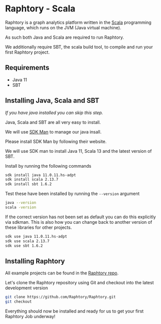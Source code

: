 # Raphtory - Scala

Raphtory is a graph analytics platform written in the
[Scala](https://www.scala-lang.org) programming language, 
which runs on the JVM (Java virtual machine). 

As such both Java and Scala are required to run Raphtory. 

We additionally require SBT, the scala build tool, to compile 
and run your first Raphtory project.

## Requirements

- Java 11
- SBT

## Installing Java, Scala and SBT

_If you have java installed you can skip this step._ 

Java, Scala and SBT are all very easy to install. 

We will use [SDK Man](https://sdkman.io/) to manage our java insall. 

Please install SDK Man by following their website. 

We will use SDK man to install Java 11, Scala 13 and the latest version of SBT. 

Install by running the following commands

```bash
sdk install java 11.0.11.hs-adpt
sdk install scala 2.13.7
sdk install sbt 1.6.2
```

Test these have been installed by running the `--version` argument 

```bash 
java --version
scala -version
```

If the correct version has not been set as default you can do this explicitly via sdkman. 
This is also how you can change back to another version of these libraries for other projects.

```bash 
sdk use java 11.0.11.hs-adpt
sdk use scala 2.13.7
sdk use sbt 1.6.2
```

## Installing Raphtory

All example projects can be found in the [Raphtory repo](https://github.com/Raphtory/Raphtory).

Let's clone the Raphtory repository using Git and checkout into the latest development version

```bash
git clone https://github.com/Raphtory/Raphtory.git
git checkout 
```


Everything should now be installed and ready for us to get your first Raphtory Job underway!
